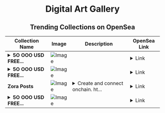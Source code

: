 <div align="center">

# Digital Art Gallery

## Trending Collections on OpenSea

| Collection Name                       | Image                                                                                     | Description                       | OpenSea Link                                                                                          |
|---------------------------------------|-------------------------------------------------------------------------------------------|-----------------------------------|--------------------------------------------------------------------------------------------------------|
| **<details><summary>5O OOO USD FREE...</summary>5O OOO USD FREE (EventQ.io)</details>** | ![Image](https://i.seadn.io/s/raw/files/cbc298d6fe6d05cf81cdf78d6ae13f49.png?w=500&auto=format?w=200&auto=format) |  | <details><summary>Link</summary>[5O OOO USD FREE (EventQ.io)](https://opensea.io/collection/5o-ooo-usd-free-eventq-io-8)</details> |
| **<details><summary>5O OOO USD FREE...</summary>5O OOO USD FREE (EventQ.io)</details>** | ![Image](https://i.seadn.io/s/raw/files/cbc298d6fe6d05cf81cdf78d6ae13f49.png?w=500&auto=format?w=200&auto=format) |  | <details><summary>Link</summary>[5O OOO USD FREE (EventQ.io)](https://opensea.io/collection/5o-ooo-usd-free-eventq-io-7)</details> |
| **Zora Posts** | ![Image](https://i.seadn.io/s/raw/files/64a814d2d7b71fce6c59051c6222875f.jpg?w=500&auto=format?w=200&auto=format) | <details><summary>Create and connect onchain. ht...</summary>Create and connect onchain. https://zora.co</details> | <details><summary>Link</summary>[Zora Posts](https://opensea.io/collection/zora-posts-15594)</details> |
| **<details><summary>5O OOO USD FREE...</summary>5O OOO USD FREE (EventQ.io)</details>** | ![Image](https://i.seadn.io/s/raw/files/cbc298d6fe6d05cf81cdf78d6ae13f49.png?w=500&auto=format?w=200&auto=format) |  | <details><summary>Link</summary>[5O OOO USD FREE (EventQ.io)](https://opensea.io/collection/5o-ooo-usd-free-eventq-io-6)</details> |

</div>